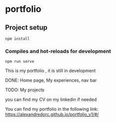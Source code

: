 # portfolio

## Project setup
```
npm install
```

### Compiles and hot-reloads for development
```
npm run serve
```

This is my portfolio , it is still in development

  DONE: Home page, My experiences, nav bar
  
  TODO: My projects
  
  you can find my CV on my linkedin if needed

  You can find my portfolio in the following link:
  https://alexandredorc.github.io/portfolio_v1/#/
